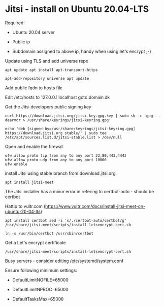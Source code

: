 # Jitsi - install on Ubuntu 20.04-LTS

Required:

* Ubuntu 20.04 server

* Public ip

* Subdomain assigned to above ip, handy when using let's encrypt ;-)

Update using TLS and add universe repo
```
apt update apt install apt-transport-https 

apt-add-repository universe apt update
```
Add public fqdn to hosts file

Edit /etc/hosts to 127.0.0.1 localhost goto.domain.dk

Get the Jitsi developers public signing key
```
curl https://download.jitsi.org/jitsi-key.gpg.key | sudo sh -c 'gpg --dearmor > /usr/share/keyrings/jitsi-keyring.gpg' 

echo 'deb [signed-by=/usr/share/keyrings/jitsi-keyring.gpg] https://download.jitsi.org stable/' | sudo tee /etc/apt/sources.list.d/jitsi-stable.list > /dev/null

```
Open and enable the firewall
```
ufw allow proto tcp from any to any port 22,80,443,4443
ufw allow proto udp from any to any port 10000 
ufw enable
```
install Jitsi using stable branch from download.jitsi.org
```
apt install jitsi-meet
```
The Jitsi installer has a minor error in refering to certbot-auto - should be certbot

Hattip to vultr.com (https://www.vultr.com/docs/install-jitsi-meet-on-ubuntu-20-04-lts)

```
apt install certbot sed -i 's/./certbot-auto/certbot/g' /usr/share/jitsi-meet/scripts/install-letsencrypt-cert.sh 

ln -s /usr/bin/certbot /usr/sbin/certbot 
```

Get a Let's encrypt certificate
```
/usr/share/jitsi-meet/scripts/install-letsencrypt-cert.sh
```
Busy servers - consider editing /etc/systemd/system.conf

Ensure following minimum settings:

- DefaultLimitNOFILE=65000

- DefaultLimitNPROC=65000

- DefaultTasksMax=65000
